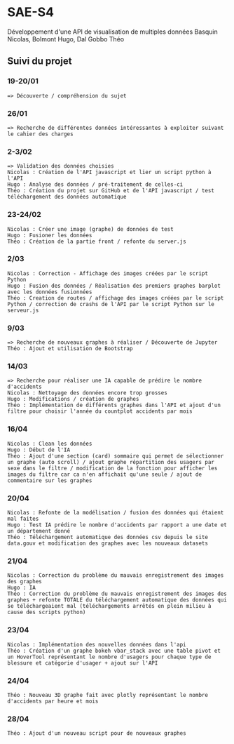 # SAE-S4
Développement d'une API de visualisation de multiples données
Basquin Nicolas, Bolmont Hugo, Dal Gobbo Théo

## Suivi du projet

### 19-20/01
    => Découverte / compréhension du sujet

### 26/01
    => Recherche de différentes données intéressantes à exploiter suivant le cahier des charges

### 2-3/02
    => Validation des données choisies
    Nicolas : Création de l'API javascript et lier un script python à l'API
    Hugo : Analyse des données / pré-traitement de celles-ci
    Théo : Création du projet sur GitHub et de l'API javascript / test téléchargement des données automatique

### 23-24/02
    Nicolas : Créer une image (graphe) de données de test
    Hugo : Fusioner les données
    Théo : Création de la partie front / refonte du server.js

### 2/03
    Nicolas : Correction - Affichage des images créées par le script Python
    Hugo : Fusion des données / Réalisation des premiers graphes barplot avec les données fusionnées
    Théo : Creation de routes / affichage des images créées par le script Python / correction de crashs de l'API par le script Python sur le serveur.js

### 9/03
    => Recherche de nouveaux graphes à réaliser / Découverte de Jupyter
    Théo : Ajout et utilisation de Bootstrap

### 14/03
    => Recherche pour réaliser une IA capable de prédire le nombre d'accidents
    Nicolas : Nettoyage des données encore trop grosses
    Hugo : Modifications / création de graphes
    Théo : Implémentation de différents graphes dans l'API et ajout d'un filtre pour choisir l'année du countplot accidents par mois

### 16/04
    Nicolas : Clean les données
    Hugo : Début de l'IA
    Théo : Ajout d'une section (card) sommaire qui permet de sélectionner un graphe (auto scroll) / ajout graphe répartition des usagers par sexe dans le filtre / modification de la fonction pour afficher les images du filtre car ca n'en affichait qu'une seule / ajout de commentaire sur les graphes

### 20/04
    Nicolas : Refonte de la modélisation / fusion des données qui étaient mal faites
    Hugo : Test IA prédire le nombre d'accidents par rapport a une date et un département donné
    Théo : Téléchargement automatique des données csv depuis le site data.gouv et modification des graphes avec les nouveaux datasets

### 21/04
    Nicolas : Correction du problème du mauvais enregistrement des images des graphes
    Hugo : IA
    Théo : Correction du problème du mauvais enregistrement des images des graphes + refonte TOTALE du téléchargement automatique des données qui se téléchargeaient mal (téléchargements arrêtés en plein milieu à cause des scripts python)

### 23/04
    Nicolas : Implémentation des nouvelles données dans l'api
    Théo : Création d'un graphe bokeh vbar_stack avec une table pivot et un HoverTool représentant le nombre d'usagers pour chaque type de blessure et catégorie d'usager + ajout sur l'API

### 24/04
    Théo : Nouveau 3D graphe fait avec plotly représentant le nombre d'accidents par heure et mois

### 28/04
    Théo : Ajout d'un nouveau script pour de nouveaux graphes